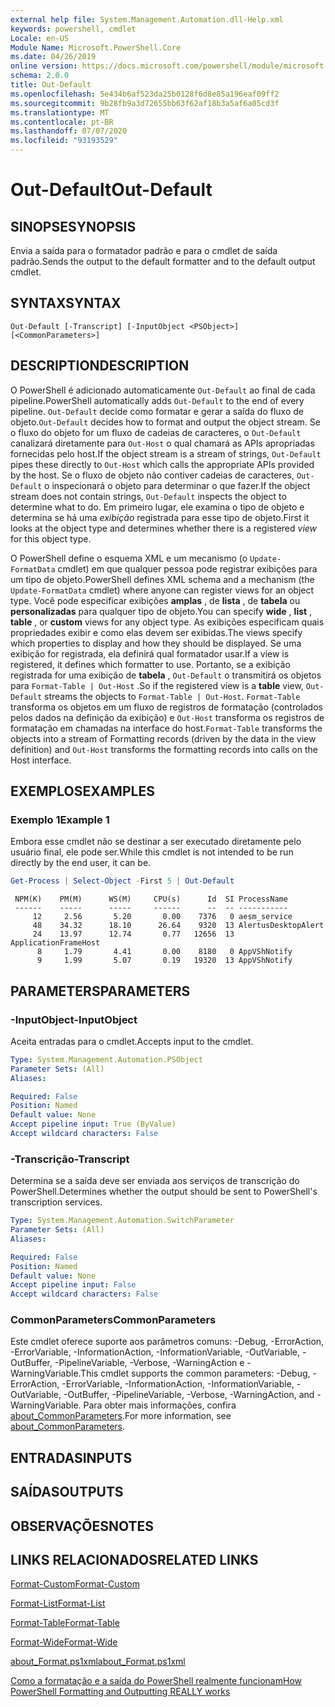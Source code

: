 ```yaml
---
external help file: System.Management.Automation.dll-Help.xml
keywords: powershell, cmdlet
Locale: en-US
Module Name: Microsoft.PowerShell.Core
ms.date: 04/26/2019
online version: https://docs.microsoft.com/powershell/module/microsoft.powershell.core/out-default?view=powershell-5.1&WT.mc_id=ps-gethelp
schema: 2.0.0
title: Out-Default
ms.openlocfilehash: 5e434b6af523da25b0128f6d8e85a196eaf09ff2
ms.sourcegitcommit: 9b28fb9a3d72655bb63f62af18b3a5af6a05cd3f
ms.translationtype: MT
ms.contentlocale: pt-BR
ms.lasthandoff: 07/07/2020
ms.locfileid: "93193529"
---
```

# <span data-ttu-id="a62d0-103">Out-Default</span><span class="sxs-lookup"><span data-stu-id="a62d0-103">Out-Default</span></span>

## <span data-ttu-id="a62d0-104">SINOPSE</span><span class="sxs-lookup"><span data-stu-id="a62d0-104">SYNOPSIS</span></span>
<span data-ttu-id="a62d0-105">Envia a saída para o formatador padrão e para o cmdlet de saída padrão.</span><span class="sxs-lookup"><span data-stu-id="a62d0-105">Sends the output to the default formatter and to the default output cmdlet.</span></span>

## <span data-ttu-id="a62d0-106">SYNTAX</span><span class="sxs-lookup"><span data-stu-id="a62d0-106">SYNTAX</span></span>

```
Out-Default [-Transcript] [-InputObject <PSObject>] [<CommonParameters>]
```

## <span data-ttu-id="a62d0-107">DESCRIPTION</span><span class="sxs-lookup"><span data-stu-id="a62d0-107">DESCRIPTION</span></span>

<span data-ttu-id="a62d0-108">O PowerShell é adicionado automaticamente `Out-Default` ao final de cada pipeline.</span><span class="sxs-lookup"><span data-stu-id="a62d0-108">PowerShell automatically adds `Out-Default` to the end of every pipeline.</span></span> <span data-ttu-id="a62d0-109">`Out-Default` decide como formatar e gerar a saída do fluxo de objeto.</span><span class="sxs-lookup"><span data-stu-id="a62d0-109">`Out-Default` decides how to format and output the object stream.</span></span> <span data-ttu-id="a62d0-110">Se o fluxo do objeto for um fluxo de cadeias de caracteres, o `Out-Default` canalizará diretamente para `Out-Host` o qual chamará as APIs apropriadas fornecidas pelo host.</span><span class="sxs-lookup"><span data-stu-id="a62d0-110">If the object stream is a stream of strings, `Out-Default` pipes these directly to `Out-Host` which calls the appropriate APIs provided by the host.</span></span> <span data-ttu-id="a62d0-111">Se o fluxo de objeto não contiver cadeias de caracteres, `Out-Default` o inspecionará o objeto para determinar o que fazer.</span><span class="sxs-lookup"><span data-stu-id="a62d0-111">If the object stream does not contain strings, `Out-Default` inspects the object to determine what to do.</span></span>
<span data-ttu-id="a62d0-112">Em primeiro lugar, ele examina o tipo de objeto e determina se há uma _exibição_ registrada para esse tipo de objeto.</span><span class="sxs-lookup"><span data-stu-id="a62d0-112">First it looks at the object type and determines whether there is a registered _view_ for this object type.</span></span>

<span data-ttu-id="a62d0-113">O PowerShell define o esquema XML e um mecanismo (o `Update-FormatData` cmdlet) em que qualquer pessoa pode registrar exibições para um tipo de objeto.</span><span class="sxs-lookup"><span data-stu-id="a62d0-113">PowerShell defines XML schema and a mechanism (the `Update-FormatData` cmdlet) where anyone can register views for an object type.</span></span> <span data-ttu-id="a62d0-114">Você pode especificar exibições **amplas** , de **lista** , de **tabela** ou **personalizadas** para qualquer tipo de objeto.</span><span class="sxs-lookup"><span data-stu-id="a62d0-114">You can specify **wide** , **list** , **table** , or **custom** views for any object type.</span></span> <span data-ttu-id="a62d0-115">As exibições especificam quais propriedades exibir e como elas devem ser exibidas.</span><span class="sxs-lookup"><span data-stu-id="a62d0-115">The views specify which properties to display and how they should be displayed.</span></span> <span data-ttu-id="a62d0-116">Se uma exibição for registrada, ela definirá qual formatador usar.</span><span class="sxs-lookup"><span data-stu-id="a62d0-116">If a view is registered, it defines which formatter to use.</span></span> <span data-ttu-id="a62d0-117">Portanto, se a exibição registrada for uma exibição de **tabela** , `Out-Default` o transmitirá os objetos para `Format-Table | Out-Host` .</span><span class="sxs-lookup"><span data-stu-id="a62d0-117">So if the registered view is a **table** view, `Out-Default` streams the objects to `Format-Table | Out-Host`.</span></span> <span data-ttu-id="a62d0-118">`Format-Table` transforma os objetos em um fluxo de registros de formatação (controlados pelos dados na definição da exibição) e `Out-Host` transforma os registros de formatação em chamadas na interface do host.</span><span class="sxs-lookup"><span data-stu-id="a62d0-118">`Format-Table` transforms the objects into a stream of Formatting records (driven by the data in the view definition) and `Out-Host` transforms the formatting records into calls on the Host interface.</span></span>

## <span data-ttu-id="a62d0-119">EXEMPLOS</span><span class="sxs-lookup"><span data-stu-id="a62d0-119">EXAMPLES</span></span>

### <span data-ttu-id="a62d0-120">Exemplo 1</span><span class="sxs-lookup"><span data-stu-id="a62d0-120">Example 1</span></span>

<span data-ttu-id="a62d0-121">Embora esse cmdlet não se destinar a ser executado diretamente pelo usuário final, ele pode ser.</span><span class="sxs-lookup"><span data-stu-id="a62d0-121">While this cmdlet is not intended to be run directly by the end user, it can be.</span></span>

```powershell
Get-Process | Select-Object -First 5 | Out-Default
```

```Output
 NPM(K)    PM(M)      WS(M)     CPU(s)      Id  SI ProcessName
 ------    -----      -----     ------      --  -- -----------
     12     2.56       5.20       0.00    7376   0 aesm_service
     48    34.32      18.10      26.64    9320  13 AlertusDesktopAlert
     24    13.97      12.74       0.77   12656  13 ApplicationFrameHost
      8     1.79       4.41       0.00    8180   0 AppVShNotify
      9     1.99       5.07       0.19   19320  13 AppVShNotify
```

## <span data-ttu-id="a62d0-122">PARAMETERS</span><span class="sxs-lookup"><span data-stu-id="a62d0-122">PARAMETERS</span></span>

### <span data-ttu-id="a62d0-123">-InputObject</span><span class="sxs-lookup"><span data-stu-id="a62d0-123">-InputObject</span></span>

<span data-ttu-id="a62d0-124">Aceita entradas para o cmdlet.</span><span class="sxs-lookup"><span data-stu-id="a62d0-124">Accepts input to the cmdlet.</span></span>

```yaml
Type: System.Management.Automation.PSObject
Parameter Sets: (All)
Aliases:

Required: False
Position: Named
Default value: None
Accept pipeline input: True (ByValue)
Accept wildcard characters: False
```

### <span data-ttu-id="a62d0-125">-Transcrição</span><span class="sxs-lookup"><span data-stu-id="a62d0-125">-Transcript</span></span>

<span data-ttu-id="a62d0-126">Determina se a saída deve ser enviada aos serviços de transcrição do PowerShell.</span><span class="sxs-lookup"><span data-stu-id="a62d0-126">Determines whether the output should be sent to PowerShell's transcription services.</span></span>

```yaml
Type: System.Management.Automation.SwitchParameter
Parameter Sets: (All)
Aliases:

Required: False
Position: Named
Default value: None
Accept pipeline input: False
Accept wildcard characters: False
```

### <span data-ttu-id="a62d0-127">CommonParameters</span><span class="sxs-lookup"><span data-stu-id="a62d0-127">CommonParameters</span></span>

<span data-ttu-id="a62d0-128">Este cmdlet oferece suporte aos parâmetros comuns: -Debug, -ErrorAction, -ErrorVariable, -InformationAction, -InformationVariable, -OutVariable, -OutBuffer, -PipelineVariable, -Verbose, -WarningAction e -WarningVariable.</span><span class="sxs-lookup"><span data-stu-id="a62d0-128">This cmdlet supports the common parameters: -Debug, -ErrorAction, -ErrorVariable, -InformationAction, -InformationVariable, -OutVariable, -OutBuffer, -PipelineVariable, -Verbose, -WarningAction, and -WarningVariable.</span></span> <span data-ttu-id="a62d0-129">Para obter mais informações, confira [about_CommonParameters](https://go.microsoft.com/fwlink/?LinkID=113216).</span><span class="sxs-lookup"><span data-stu-id="a62d0-129">For more information, see [about_CommonParameters](https://go.microsoft.com/fwlink/?LinkID=113216).</span></span>

## <span data-ttu-id="a62d0-130">ENTRADAS</span><span class="sxs-lookup"><span data-stu-id="a62d0-130">INPUTS</span></span>

## <span data-ttu-id="a62d0-131">SAÍDAS</span><span class="sxs-lookup"><span data-stu-id="a62d0-131">OUTPUTS</span></span>

## <span data-ttu-id="a62d0-132">OBSERVAÇÕES</span><span class="sxs-lookup"><span data-stu-id="a62d0-132">NOTES</span></span>

## <span data-ttu-id="a62d0-133">LINKS RELACIONADOS</span><span class="sxs-lookup"><span data-stu-id="a62d0-133">RELATED LINKS</span></span>

[<span data-ttu-id="a62d0-134">Format-Custom</span><span class="sxs-lookup"><span data-stu-id="a62d0-134">Format-Custom</span></span>](../Microsoft.PowerShell.Utility/Format-Custom.md)

[<span data-ttu-id="a62d0-135">Format-List</span><span class="sxs-lookup"><span data-stu-id="a62d0-135">Format-List</span></span>](../Microsoft.PowerShell.Utility/Format-List.md)

[<span data-ttu-id="a62d0-136">Format-Table</span><span class="sxs-lookup"><span data-stu-id="a62d0-136">Format-Table</span></span>](../Microsoft.PowerShell.Utility/Format-Table.md)

[<span data-ttu-id="a62d0-137">Format-Wide</span><span class="sxs-lookup"><span data-stu-id="a62d0-137">Format-Wide</span></span>](../Microsoft.PowerShell.Utility/Format-Wide.md)

[<span data-ttu-id="a62d0-138">about_Format.ps1xml</span><span class="sxs-lookup"><span data-stu-id="a62d0-138">about_Format.ps1xml</span></span>](About/about_Format.ps1xml.md)

[<span data-ttu-id="a62d0-139">Como a formatação e a saída do PowerShell realmente funcionam</span><span class="sxs-lookup"><span data-stu-id="a62d0-139">How PowerShell Formatting and Outputting REALLY works</span></span>](https://devblogs.microsoft.com/powershell/how-powershell-formatting-and-outputting-really-works/)
